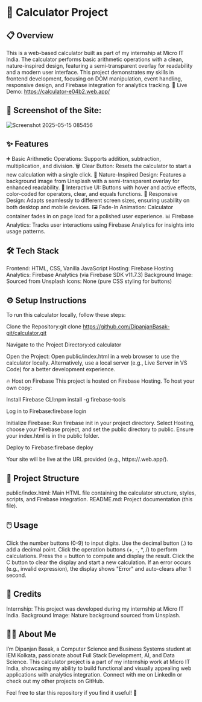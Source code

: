 # 🧮 Calculator Project
## 📋 Overview
This is a web-based calculator built as part of my internship at Micro IT India. The calculator performs basic arithmetic operations with a clean, nature-inspired design, featuring a semi-transparent overlay for readability and a modern user interface. This project demonstrates my skills in frontend development, focusing on DOM manipulation, event handling, responsive design, and Firebase integration for analytics tracking.
🔗 Live Demo: https://calculator-e04b2.web.app/

## 📸 Screenshot of the Site:
![Screenshot 2025-05-15 085456](https://github.com/user-attachments/assets/aa638956-0355-46eb-90b5-4b5fe422f72c)

## ✨ Features

➕ Basic Arithmetic Operations: Supports addition, subtraction, multiplication, and division.
🗑️ Clear Button: Resets the calculator to start a new calculation with a single click.
🎨 Nature-Inspired Design: Features a background image from Unsplash with a semi-transparent overlay for enhanced readability.
🌟 Interactive UI: Buttons with hover and active effects, color-coded for operators, clear, and equals functions.
📱 Responsive Design: Adapts seamlessly to different screen sizes, ensuring usability on both desktop and mobile devices.
🖼️ Fade-In Animation: Calculator container fades in on page load for a polished user experience.
📊 Firebase Analytics: Tracks user interactions using Firebase Analytics for insights into usage patterns.

## 🛠️ Tech Stack

Frontend: HTML, CSS, Vanilla JavaScript
Hosting: Firebase Hosting
Analytics: Firebase Analytics (via Firebase SDK v11.7.3)
Background Image: Sourced from Unsplash
Icons: None (pure CSS styling for buttons)

## ⚙️ Setup Instructions
To run this calculator locally, follow these steps:

Clone the Repository:git clone https://github.com/DipanjanBasak-git/calculator.git


Navigate to the Project Directory:cd calculator


Open the Project:
Open public/index.html in a web browser to use the calculator locally.
Alternatively, use a local server (e.g., Live Server in VS Code) for a better development experience.



🔥 Host on Firebase
This project is hosted on Firebase Hosting. To host your own copy:

Install Firebase CLI:npm install -g firebase-tools


Log in to Firebase:firebase login


Initialize Firebase:
Run firebase init in your project directory.
Select Hosting, choose your Firebase project, and set the public directory to public.
Ensure your index.html is in the public folder.


Deploy to Firebase:firebase deploy


Your site will be live at the URL provided (e.g., https://<your-project-id>.web.app/).



## 📂 Project Structure

public/index.html: Main HTML file containing the calculator structure, styles, scripts, and Firebase integration.
README.md: Project documentation (this file).

## 🖱️ Usage

Click the number buttons (0-9) to input digits.
Use the decimal button (.) to add a decimal point.
Click the operation buttons (+, -, *, /) to perform calculations.
Press the = button to compute and display the result.
Click the C button to clear the display and start a new calculation.
If an error occurs (e.g., invalid expression), the display shows "Error" and auto-clears after 1 second.

## 🙏 Credits

Internship: This project was developed during my internship at Micro IT India.
Background Image: Nature background sourced from Unsplash.

## 👨‍💻 About Me
I’m Dipanjan Basak, a Computer Science and Business Systems student at IEM Kolkata, passionate about Full Stack Development, AI, and Data Science. This calculator project is a part of my internship work at Micro IT India, showcasing my ability to build functional and visually appealing web applications with analytics integration. Connect with me on LinkedIn or check out my other projects on GitHub.

Feel free to star this repository if you find it useful! 🌟
